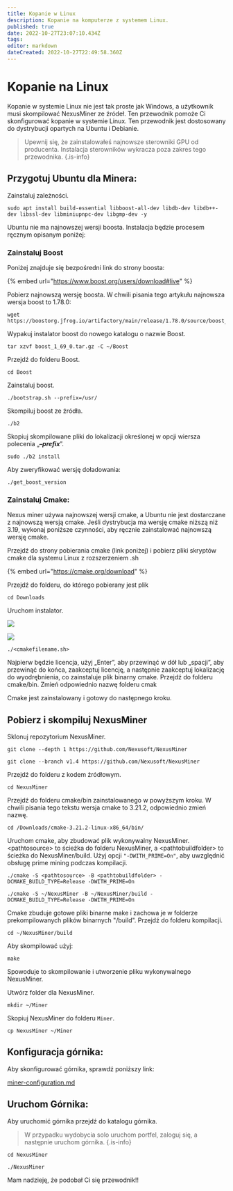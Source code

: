 ```yaml
---
title: Kopanie w Linux
description: Kopanie na komputerze z systemem Linux.
published: true
date: 2022-10-27T23:07:10.434Z
tags: 
editor: markdown
dateCreated: 2022-10-27T22:49:58.360Z
---
```


# Kopanie na Linux

Kopanie w systemie Linux nie jest tak proste jak Windows, a użytkownik musi skompilować NexusMiner ze źródeł. Ten przewodnik pomoże Ci skonfigurować kopanie w systemie Linux. Ten przewodnik jest dostosowany do dystrybucji opartych na Ubuntu i Debianie.

>Upewnij się, że zainstalowałeś najnowsze sterowniki GPU od producenta. Instalacja sterowników wykracza poza zakres tego przewodnika.
{.is-info}

## Przygotuj Ubuntu dla Minera:&#x20;

Zainstaluj zależności.

````
sudo apt install build-essential libboost-all-dev libdb-dev libdb++-dev libssl-dev libminiupnpc-dev libgmp-dev -y
````

Ubuntu nie ma najnowszej wersji boosta. Instalacja będzie procesem ręcznym opisanym poniżej:

### Zainstaluj Boost

Poniżej znajduje się bezpośredni link do strony boosta:

{% embed url="https://www.boost.org/users/download#live" %}

Pobierz najnowszą wersję boosta. W chwili pisania tego artykułu najnowsza wersja boost to 1.78.0:

````
wget https://boostorg.jfrog.io/artifactory/main/release/1.78.0/source/boost_1_78_0.tar.gz
````

Wypakuj instalator boost do nowego katalogu o nazwie Boost.

````
tar xzvf boost_1_69_0.tar.gz -C ~/Boost
````

Przejdź do folderu Boost.

````
cd Boost
````

Zainstaluj boost.

````
./bootstrap.sh --prefix=/usr/
````

Skompiluj boost ze źródła.

````
./b2
````

Skopiuj skompilowane pliki do lokalizacji określonej w opcji wiersza polecenia „_**–prefix**_”.

````
sudo ./b2 install
````

Aby zweryfikować wersję doładowania:

````
./get_boost_version
````

### Zainstaluj Cmake:

Nexus miner używa najnowszej wersji cmake, a Ubuntu nie jest dostarczane z najnowszą wersją cmake. Jeśli dystrybucja ma wersję cmake niższą niż 3.19, wykonaj poniższe czynności, aby ręcznie zainstalować najnowszą wersję cmake.

Przejdź do strony pobierania cmake (link poniżej) i pobierz pliki skryptów cmake dla systemu Linux z rozszerzeniem .sh

{% embed url="https://cmake.org/download" %}

Przejdź do folderu, do którego pobierany jest plik

````
cd Downloads
````

Uruchom instalator.

![](https://lh6.googleusercontent.com/9FU6gF8E6ij0g0gNkuYbuG-7IG7IaypFe\_oKBTi4DUXocjKkKckEHrQLRDMFXscUVmvDuDmM-kKywvYzqNeb1F6xiBo-48uUPovFe10xyO2V57ctc8vB\_\_r81XApwWsRmpIpBkJ6tG7cqFV5-Q)

![](https://lh4.googleusercontent.com/KeXuGqp8Qe4uSpiQ8MTJFlctZcrVGEHUBQzK90ioKSwwiaV7VLbnnuy0I9-kkMLmZT4xwdhwbwL63J1tqFyYhCMb5E-eVmt2fRQ1qN0PdWNmMKZupIu5xGuAobsmnjYLwoIvrkyqWhD4BWrhuA)

```
./<cmakefilename.sh>
```

Najpierw będzie licencja, użyj „Enter”, aby przewinąć w dół lub „spacji”, aby przewinąć do końca, zaakceptuj licencję, a następnie zaakceptuj lokalizację do wyodrębnienia, co zainstaluje plik binarny cmake. Przejdź do folderu cmake/bin. Zmień odpowiednio nazwę folderu cmak

Cmake jest zainstalowany i gotowy do następnego kroku.

## Pobierz i skompiluj NexusMiner

Sklonuj repozytorium NexusMiner.&#x20;

````
git clone --depth 1 https://github.com/Nexusoft/NexusMiner
````

````
git clone --branch v1.4 https://github.com/Nexusoft/NexusMiner
````

Przejdź do folderu z kodem źródłowym.&#x20;

````
cd NexusMiner
````

Przejdź do folderu cmake/bin zainstalowanego w powyższym kroku. W chwili pisania tego tekstu wersja cmake to 3.21.2, odpowiednio zmień nazwę.&#x20;

````
cd /Downloads/cmake-3.21.2-linux-x86_64/bin/
````

Uruchom cmake, aby zbudować plik wykonywalny NexusMiner. \<pathtosource> to ścieżka do folderu NexusMiner, a \<pathtobuildfolder> to ścieżka do NexusMiner/build. Użyj opcji `"-DWITH_PRIME=On"`, aby uwzględnić obsługę prime mining podczas kompilacji.

```
./cmake -S <pathtosource> -B <pathtobuildfolder> -DCMAKE_BUILD_TYPE=Release -DWITH_PRIME=On
```

```
./cmake -S ~/NexusMiner -B ~/NexusMiner/build -DCMAKE_BUILD_TYPE=Release -DWITH_PRIME=On
```

Cmake zbuduje gotowe pliki binarne make i zachowa je w folderze prekompilowanych plików binarnych "/build". Przejdź do folderu kompilacji.

````
cd ~/NexusMiner/build
````

Aby skompilować użyj:

````
make
````

Spowoduje to skompilowanie i utworzenie pliku wykonywalnego NexusMiner.&#x20;



Utwórz folder dla NexusMiner.&#x20;

````
mkdir ~/Miner
````

Skopiuj NexusMiner do folderu `Miner`.

````
cp NexusMiner ~/Miner
````

## Konfiguracja górnika:&#x20;

Aby skonfigurować górnika, sprawdź poniższy link:&#x20;

[miner-configuration.md](../../mining/mining-on-nexus/miner-configuration.md)


## Uruchom Górnika:

Aby uruchomić górnika przejdź do katalogu górnika.

>W przypadku wydobycia solo uruchom portfel, zaloguj się, a następnie uruchom górnika.
{.is-info}

````
cd NexusMiner
````

````
./NexusMiner
````

Mam nadzieję, że podobał Ci się przewodnik!!
